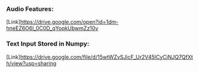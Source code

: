 ### Audio Features:
[Link]https://drive.google.com/open?id=1dm-hneEZ6O6l_0C0D_qYoqkUbwmZz10v

### Text Input Stored in Numpy:
[Link]https://drive.google.com/file/d/15wtWZvSJicF_Ur2V45lCyCjNJQ7QfXth/view?usp=sharing

